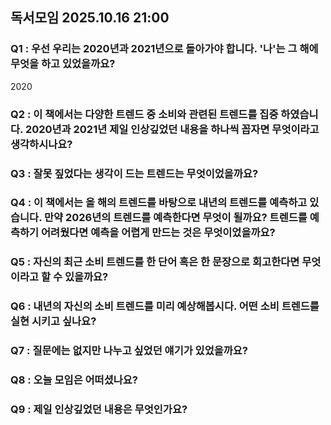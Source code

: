 ## 독서모임 2025.10.16 21:00

### Q1 : 우선 우리는 2020년과 2021년으로 돌아가야 합니다. '나'는 그 해에 무엇을 하고 있었을까요? 

2020

### Q2 : 이 책에서는 다양한 트렌드 중 소비와 관련된 트렌드를 집중 하였습니다. 2020년과 2021년 제일 인상깊었던 내용을 하나씩 꼽자면 무엇이라고 생각하시나요? 


### Q3 : 잘못 짚었다는 생각이 드는 트렌드는 무엇이었을까요? 


### Q4 : 이 책에서는 올 해의 트렌드를 바탕으로 내년의 트렌드를 예측하고 있습니다. 만약 2026년의 트렌드를 예측한다면 무엇이 될까요? 트렌드를 예측하기 어려웠다면 예측을 어렵게 만드는 것은 무엇이었을까요? 


### Q5 : 자신의 최근 소비 트렌드를 한 단어 혹은 한 문장으로 회고한다면 무엇이라고 할 수 있을까요? 


### Q6 : 내년의 자신의 소비 트렌드를 미리 예상해봅시다. 어떤 소비 트렌드를 실현 시키고 싶나요? 


### Q7 : 질문에는 없지만 나누고 싶었던 얘기가 있었을까요? 


### Q8 : 오늘 모임은 어떠셨나요? 


### Q9 : 제일 인상깊었던 내용은 무엇인가요?

